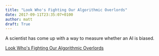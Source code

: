 ```yaml
---
title: "Look Who's Fighting Our Algorithmic Overlords"
date: 2017-09-11T23:35:07+0100
author: matt
draft: True
---
```

A scientist has come up with a way to measure whether an AI is biased.

[ Look Who's Fighting Our Algorithmic Overlords ]( http://www.thinkadvisor.com/2017/08/30/look-whos-fighting-our-algorithmic-overlords )
